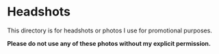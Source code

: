 # Headshots

This directory is for headshots or photos I use for promotional purposes.

**Please do not use any of these photos without my explicit permission.**
